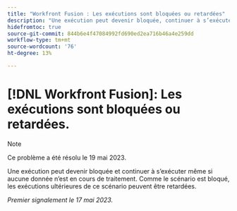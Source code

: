 ```yaml
---
title: "Workfront Fusion : Les exécutions sont bloquées ou retardées"
description: "Une exécution peut devenir bloquée, continuer à s’exécuter bien qu’aucune donnée ne soit en cours de traitement. Parce que le scénario est bloqué, les exécutions ultérieures de ce scénario peuvent être retardées."
hidefromtoc: true
source-git-commit: 844b6e4f47084992fd690ed2ea716b46a4e259dd
workflow-type: tm+mt
source-wordcount: '76'
ht-degree: 13%

---
```



# [!DNL Workfront Fusion]: Les exécutions sont bloquées ou retardées.

>[!NOTE]
>
>Ce problème a été résolu le 19 mai 2023.

Une exécution peut devenir bloquée et continuer à s’exécuter même si aucune donnée n’est en cours de traitement. Comme le scénario est bloqué, les exécutions ultérieures de ce scénario peuvent être retardées.

_Premier signalement le 17 mai 2023._

